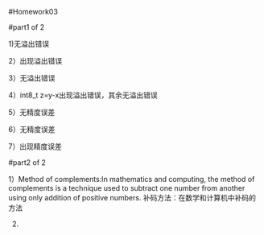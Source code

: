 #Homework03

#part1 of 2

1)无溢出错误

2）出现溢出错误

3）无溢出错误

4）int8_t z=y-x出现溢出错误，其余无溢出错误

5）无精度误差

6）无精度误差

7）出现精度误差

#part2 of 2

1）Method of complements:In mathematics and computing, the method of complements is a technique used to subtract one number from another using only addition of positive numbers. 补码方法：在数学和计算机中补码的方法

2)